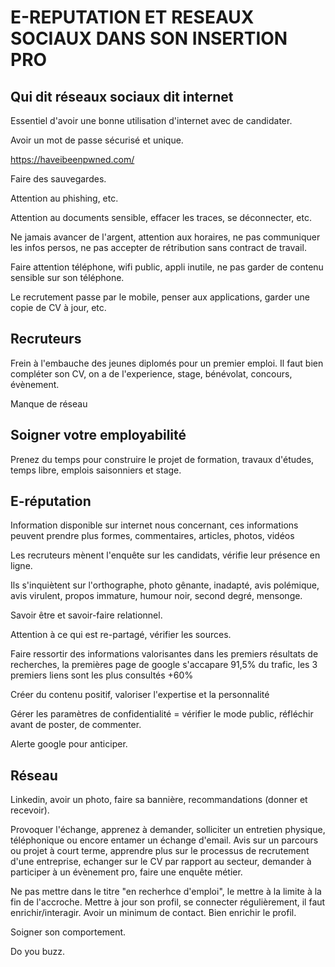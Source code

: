 # E-REPUTATION ET RESEAUX SOCIAUX DANS SON INSERTION PRO

## Qui dit réseaux sociaux dit internet

Essentiel d'avoir une bonne utilisation d'internet avec de candidater.

Avoir un mot de passe sécurisé et unique.

<https://haveibeenpwned.com/>

Faire des sauvegardes.

Attention au phishing, etc.

Attention au documents sensible, effacer les traces, se déconnecter, etc.

Ne jamais avancer de l'argent, attention aux horaires, ne pas communiquer les infos persos, ne pas accepter de rétribution sans contract de travail.

Faire attention téléphone, wifi public, appli inutile, ne pas garder de contenu sensible sur son téléphone.

Le recrutement passe par le mobile, penser aux applications, garder une copie de CV à jour, etc.

## Recruteurs

Frein à l'embauche des jeunes diplomés pour un premier emploi. Il faut bien compléter son CV, on a de l'experience, stage, bénévolat, concours, évènement.

Manque de réseau

## Soigner votre employabilité

Prenez du temps pour construire le projet de formation, travaux d'études, temps libre, emplois saisonniers et stage.

## E-réputation

Information disponible sur internet nous concernant, ces informations peuvent prendre plus formes, commentaires, articles, photos, vidéos

Les recruteurs mènent l'enquête sur les candidats, vérifie leur présence en ligne.

Ils s'inquiètent sur l'orthographe, photo gênante, inadapté, avis polémique, avis virulent, propos immature, humour noir, second degré, mensonge.

Savoir être et savoir-faire relationnel.

Attention à ce qui est re-partagé, vérifier les sources.

Faire ressortir des informations valorisantes dans les premiers résultats de recherches, la premières page de google s'accapare 91,5% du trafic, les 3 premiers liens sont les plus consultés +60%

Créer du contenu positif, valoriser l'expertise et la personnalité

Gérer les paramètres de confidentialité = vérifier le mode public, réfléchir avant de poster, de commenter.

Alerte google pour anticiper.

## Réseau

Linkedin, avoir un photo, faire sa bannière, recommandations (donner et recevoir).

Provoquer l'échange, apprenez à demander, solliciter un entretien physique, téléphonique ou encore entamer un échange d'email.
Avis sur un parcours ou projet à court terme, apprendre plus sur le processus de recrutement d'une entreprise, echanger sur le CV par rapport au secteur, demander à participer à un évènement pro, faire une enquête métier.

Ne pas mettre dans le titre "en recherhce d'emploi", le mettre à la limite à la fin de l'accroche.
Mettre à jour son profil, se connecter régulièrement, il faut enrichir/interagir.
Avoir un minimum de contact.
Bien enrichir le profil.

Soigner son comportement.

Do you buzz.
